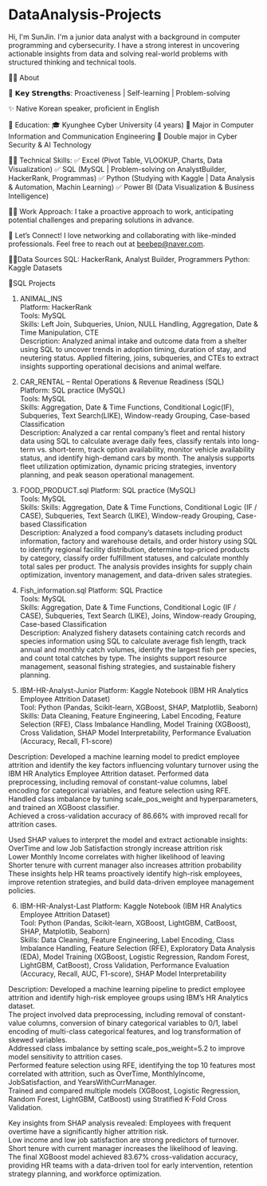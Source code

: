 # DataAnalysis-Projects

Hi, I'm SunJin. I'm a junior data analyst with a background in computer programming and cybersecurity. I have a strong interest in uncovering actionable insights from data and solving real-world problems with structured thinking and technical tools.

👨‍💻 About

📍 𝗞𝗲𝘆 𝗦𝘁𝗿𝗲𝗻𝗴𝘁𝗵𝘀: Proactiveness | Self-learning | Problem-solving

✨ Native Korean speaker, proficient in English

🏫 Education:
🎓 Kyunghee Cyber University (4 years)
📕 Major in Computer Information and Communication Engineering
📕 Double major in Cyber Security & AI Technology

👩‍💻 Technical Skills:
✅ Excel (Pivot Table, VLOOKUP, Charts, Data Visualization)
✅ SQL (MySQL | Problem-solving on AnalystBuilder, HackerRank, Programmas)
✅ Python (Studying with Kaggle | Data Analysis & Automation, Machin Learning)
✅ Power BI (Data Visualization & Business Intelligence)

🏃‍♂️ Work Approach: I take a proactive approach to work, anticipating potential challenges and preparing solutions in advance.

👋 Let’s Connect! I love networking and collaborating with like-minded professionals. Feel free to reach out at beebep@naver.com.

👩‍💻Data Sources 
SQL: HackerRank, Analyst Builder, Programmers
Python: Kaggle Datasets

📍SQL Projects
1. ANIMAL_INS </br>
Platform: HackerRank</br>
Tools: MySQL</br>
Skills: Left Join, Subqueries, Union, NULL Handling, Aggregation, Date & Time Manipulation, CTE</br>
Description: Analyzed animal intake and outcome data from a shelter using SQL to uncover trends in adoption timing, duration of stay, and neutering status. Applied filtering, joins, subqueries, and CTEs to extract insights supporting operational decisions and animal welfare. </br>

2. CAR_RENTAL – Rental Operations & Revenue Readiness (SQL) </br>
Platform: SQL practice (MySQL) </br>
Tools: MySQL </br>
Skills: Aggregation, Date & Time Functions, Conditional Logic(IF), Subqueries, Text Search(LIKE), Window-ready Grouping, Case-based Classification </br>
Description: Analyzed a car rental company’s fleet and rental history data using SQL to calculate average daily fees, classify rentals into long-term vs. short-term, track option availability, monitor vehicle availability status, and identify high-demand cars by month. The analysis supports fleet utilization optimization, dynamic pricing strategies, inventory planning, and peak season operational management.

3. FOOD_PRODUCT.sql
Platform: SQL practice (MySQL) </br>
Tools: MySQL  </br>
Skills: Skills: Aggregation, Date & Time Functions, Conditional Logic (IF / CASE), Subqueries, Text Search (LIKE), Window-ready Grouping, Case-based Classification </br>
Description: Analyzed a food company’s datasets including product information, factory and warehouse details, and order history using SQL to identify regional facility distribution, determine top-priced products by category, classify order fulfillment statuses, and calculate monthly total sales per product. The analysis provides insights for supply chain optimization, inventory management, and data-driven sales strategies. </br>

4. Fish_information.sql
Platform: SQL Practice </br>
Tools: MySQL</br>
Skills: Aggregation, Date & Time Functions, Conditional Logic (IF / CASE), Subqueries, Text Search (LIKE), Joins, Window-ready Grouping, Case-based Classification </br>
Description: Analyzed fishery datasets containing catch records and species information using SQL to calculate average fish length, track annual and monthly catch volumes, identify the largest fish per species, and count total catches by type.
The insights support resource management, seasonal fishing strategies, and sustainable fishery planning.

5. IBM-HR-Analyst-Junior
Platform: Kaggle Notebook (IBM HR Analytics Employee Attrition Dataset) </br>
Tool: Python (Pandas, Scikit-learn, XGBoost, SHAP, Matplotlib, Seaborn) </br>
Skills: Data Cleaning, Feature Engineering, Label Encoding, Feature Selection (RFE), Class Imbalance Handling, Model Training (XGBoost), Cross Validation, SHAP Model Interpretability, Performance Evaluation (Accuracy, Recall, F1-score) </br>

Description: Developed a machine learning model to predict employee attrition and identify the key factors influencing voluntary turnover using the IBM HR Analytics Employee Attrition dataset. Performed data preprocessing, including removal of constant-value columns, label encoding for categorical variables, and feature selection using RFE.  </br>
Handled class imbalance by tuning scale_pos_weight and hyperparameters, and trained an XGBoost classifier. </br>
Achieved a cross-validation accuracy of 86.66% with improved recall for attrition cases. </br>

Used SHAP values to interpret the model and extract actionable insights:  </br>
OverTime and low Job Satisfaction strongly increase attrition risk </br>
Lower Monthly Income correlates with higher likelihood of leaving</br>
Shorter tenure with current manager also increases attrition probability </br>
These insights help HR teams proactively identify high-risk employees, improve retention strategies, and build data-driven employee management policies. </br>

6. IBM-HR-Analyst-Last
Platform: Kaggle Notebook (IBM HR Analytics Employee Attrition Dataset) </br>
Tool: Python (Pandas, Scikit-learn, XGBoost, LightGBM, CatBoost, SHAP, Matplotlib, Seaborn) </br>
Skills: Data Cleaning, Feature Engineering, Label Encoding, Class Imbalance Handling, Feature Selection (RFE), Exploratory Data Analysis (EDA), Model Training (XGBoost, Logistic Regression, Random Forest, LightGBM, CatBoost), Cross Validation, Performance Evaluation (Accuracy, Recall, AUC, F1-score), SHAP Model Interpretability </br>

Description: 
Developed a machine learning pipeline to predict employee attrition and identify high-risk employee groups using IBM’s HR Analytics dataset. </br>
The project involved data preprocessing, including removal of constant-value columns, conversion of binary categorical variables to 0/1, label encoding of multi-class categorical features, and log transformation of skewed variables. </br>
Addressed class imbalance by setting scale_pos_weight=5.2 to improve model sensitivity to attrition cases. </br>
Performed feature selection using RFE, identifying the top 10 features most correlated with attrition, such as OverTime, MonthlyIncome, JobSatisfaction, and YearsWithCurrManager. </br>
Trained and compared multiple models (XGBoost, Logistic Regression, Random Forest, LightGBM, CatBoost) using Stratified K-Fold Cross Validation. </br>

Key insights from SHAP analysis revealed:
Employees with frequent overtime have a significantly higher attrition risk. </br>
Low income and low job satisfaction are strong predictors of turnover. </br>
Short tenure with current manager increases the likelihood of leaving. </br>
The final XGBoost model achieved 83.67% cross-validation accuracy, providing HR teams with a data-driven tool for early intervention, retention strategy planning, and workforce optimization. </br>





